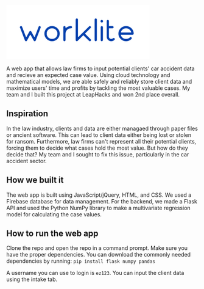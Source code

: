 ![](static/img/logo.PNG)

A web app that allows law firms to input potential clients' car accident data and recieve an expected case value. Using cloud technology and mathematical models, we are able safely and reliably store client data and maximize users' time and profits by tackling the most valuable cases. My team and I built this project at LeapHacks and won 2nd place overall.

## Inspiration
In the law industry, clients and data are either managaed through paper files or ancient software. This can lead to client data either being lost or stolen for ransom. Furthermore, law firms can't represent all their potential clients, forcing them to decide what cases hold the most value. But how do they decide that? My team and I sought to fix this issue, particularly in the car accident sector.

## How we built it
The web app is built using JavaScript/jQuery, HTML, and CSS. We used a Firebase database for data management. For the backend, we made a Flask API and used the Python NumPy library to make a multivariate regression model for calculating the case values.

## How to run the web app
Clone the repo and open the repo in a command prompt. Make sure you have the proper dependencies. You can download the commonly needed dependencies by running:
`pip install flask numpy pandas`

A username you can use to login is `ez123`. You can input the client data using the intake tab.

